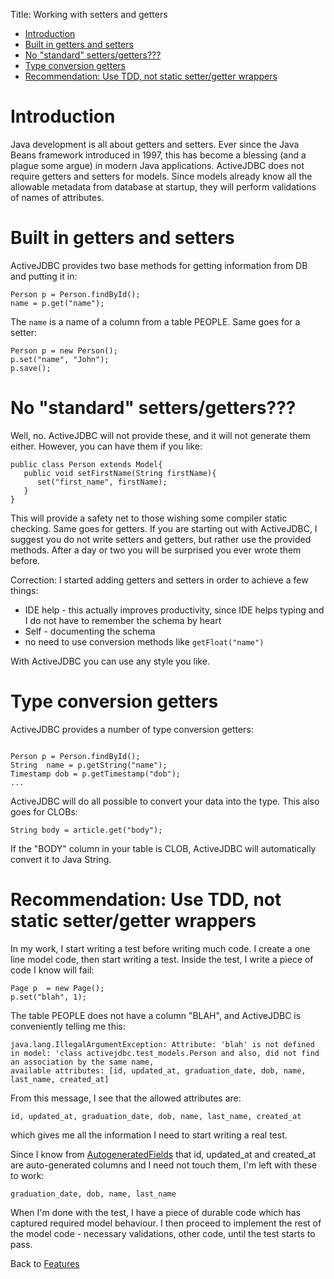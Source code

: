 Title: Working with setters and getters

-   [Introduction](#Introduction)
-   [Built in getters and setters](#Built_in_getters_and_setters)
-   [No "standard" setters/getters???](#No__standard__setters_getters___)
-   [Type conversion getters](#Type_conversion_getters)
-   [Recommendation: Use TDD, not static setter/getter wrappers](#Recommendation__Use_TDD__not_static_setter_getter_wrappers)

Introduction
============

Java development is all about getters and setters. Ever since the Java Beans framework introduced in 1997, this has become a blessing (and a plague some argue) in modern Java applications. ActiveJDBC does not require getters and setters for models. Since models already know all the allowable metadata from database at startup, they will perform validations of names of attributes.

Built in getters and setters
============================

ActiveJDBC provides two base methods for getting information from DB and putting it in:

~~~~ {.prettyprint}
Person p = Person.findById();
name = p.get("name");
~~~~

The `name` is a name of a column from a table PEOPLE. Same goes for a setter:

~~~~ {.prettyprint}
Person p = new Person();
p.set("name", "John");
p.save();
~~~~

No "standard" setters/getters???
================================

Well, no. ActiveJDBC will not provide these, and it will not generate them either. However, you can have them if you like:

~~~~ {.prettyprint}
public class Person extends Model{
   public void setFirstName(String firstName){
      set("first_name", firstName);
   }
}
~~~~

This will provide a safety net to those wishing some compiler static checking. Same goes for getters. If you are starting out with ActiveJDBC, I suggest you do not write setters and getters, but rather use the provided methods. After a day or two you will be surprised you ever wrote them before.

Correction: I started adding getters and setters in order to achieve a few things:

-   IDE help - this actually improves productivity, since IDE helps typing and I do not have to remember the schema by heart
-   Self - documenting the schema
-   no need to use conversion methods like `getFloat("name")`

With ActiveJDBC you can use any style you like.

Type conversion getters
=======================

ActiveJDBC provides a number of type conversion getters:

~~~~ {.prettyprint}

Person p = Person.findById();
String  name = p.getString("name");
Timestamp dob = p.getTimestamp("dob");
...
~~~~

ActiveJDBC will do all possible to convert your data into the type. This also goes for CLOBs:

~~~~ {.prettyprint}
String body = article.get("body");
~~~~

If the "BODY" column in your table is CLOB, ActiveJDBC will automatically convert it to Java String.

Recommendation: Use TDD, not static setter/getter wrappers
==========================================================

In my work, I start writing a test before writing much code. I create a one line model code, then start writing a test. Inside the test, I write a piece of code I know will fail:

~~~~ {.prettyprint}
Page p  = new Page();
p.set("blah", 1);
~~~~

The table PEOPLE does not have a column "BLAH", and ActiveJDBC is conveniently telling me this:

~~~~ {.prettyprint}
java.lang.IllegalArgumentException: Attribute: 'blah' is not defined in model: 'class activejdbc.test_models.Person and also, did not find an association by the same name, 
available attributes: [id, updated_at, graduation_date, dob, name, last_name, created_at]
~~~~

From this message, I see that the allowed attributes are:

~~~~ {.prettyprint}
id, updated_at, graduation_date, dob, name, last_name, created_at
~~~~

which gives me all the information I need to start writing a real test.

Since I know from [AutogeneratedFields](AutogeneratedFields) that id, updated\_at and created\_at are auto-generated columns and I need not touch them, I'm left with these to work:

~~~~ {.prettyprint}
graduation_date, dob, name, last_name
~~~~

When I'm done with the test, I have a piece of durable code which has captured required model behaviour. I then proceed to implement the rest of the model code - necessary validations, other code, until the test starts to pass.

Back to [Features](Features)
